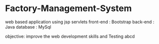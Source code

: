 # Factory-Management-System
web based application using jsp servlets
front-end : Bootstrap
back-end : Java
database : MySql

objective: improve the web development skills and Testing
abcd